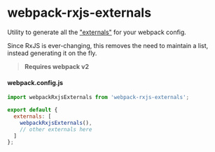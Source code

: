 # webpack-rxjs-externals

Utility to generate all the ["externals"](https://webpack.js.org/configuration/externals/#externals) for your webpack config.

Since RxJS is ever-changing, this removes the need to maintain a list, instead generating it on the fly.

> **Requires webpack v2**

#### webpack.config.js

```js
import webpackRxjsExternals from 'webpack-rxjs-externals';

export default {
  externals: [
    webpackRxjsExternals(),
    // other externals here
  ]
};
```
